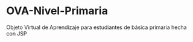 # OVA-Nivel-Primaria
Objeto Virtual de Aprendizaje para estudiantes de básica primaria hecha con JSP
